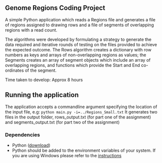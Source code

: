 ## Genome Regions Coding Project

A simple Python application which reads a Regions file and generates a file of regions assigned to drawing rows and a file of segments of overlapping regions with a read count.

The algorithms were developed by formulating a strategy to generate the data required and iterative rounds of testing on the files provided to achieve the expected outcome. The Rows algorithm creates a dictionary with row numbers as keys and arrays of non-overlapping regions as values; the Segments creates an array of segment objects which include an array of overlapping regions, and functions which provide the Start and End co-ordinates of the segment.

Time taken to develop: Approx 8 hours

## Running the application
The application accepts a commandline argument specifying the location of the input file, e.g:
`python main.py -i=../Regions_Small.txt`
It generates two files in the output folder, rows_output.txt (for part one of the assignment) and segments_output.txt (for part two of the assignment)

### Dependencies
- Python ([download](https://www.python.org/downloads/))
- Python should be added to the environment variables of your system. If you are using Windows please refer to the [instructions ](https://www.python.org/downloads/)